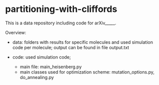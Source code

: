 # partitioning-with-cliffords
This is a data repository including code for arXiv_____.

Overview:
- data: folders with results for specific molecules and used simulation code per molecule; output can be found in file output.txt

- code: used simulation code;
  - main file: main_heisenberg.py
  - main classes used for optimization scheme: mutation_options.py, do_annealing.py
